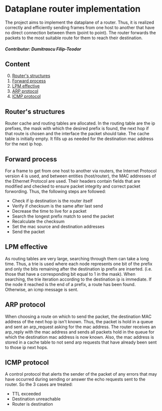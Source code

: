 # Dataplane router implementation
The project aims to implement the dataplane of a router. Thus, it is realized
correctly and efficiently sending frames from one host to another that have no
direct connection between them (point to point). The router forwards the
packets to the most suitable route for them to reach their destination.
##### Contributor: Dumitrascu Filip-Teodor

## Content
0. [Router's structures](#routers-structures)
1. [Forward process](#forward-process)
2. [LPM effective](#lpm-effective)
3. [ARP protocol](#arp-protocol)
4. [ICMP protocol](#icmp-protocol)

## Router's structures
Router cache and routing tables are allocated. In the routing table are the ip
prefixes, the mask with which the desired prefix is found, the next hop if
that route is chosen and the interface the packet should take. The cache
table is initially empty. It fills up as needed for the destination mac
address for the next ip hop. 

## Forward process
For a frame to get from one host to another via routers, the Internet Protocol
version 4 is used, and between entities (host/router), the MAC addresses of the
Ethernet Protocol are used. Their headers contain fields that are modified and
checked to ensure packet integrity and correct packet forwording. Thus, the
following steps are followed:

- Check if ip destination is the router itself
- Verify if checksum is the same after last send
- Decrease the time to live for a packet
- Search the longest prefix match to send the packet
- Recalculate the checksum
- Set the mac source and destination addresses
- Send the packet

## LPM effective
As routing tables are very large, searching through them can take a long time.
Thus, a trie is used where each node represents one bit of the prefix and only
the bits remaining after the destination ip prefix are inserted. (i.e. those
that have a corresponding bit equal to 1 in the mask).  When searching,
the trie iteration according to the destination ip is immediate. If the node it
reached is the end of a prefix, a route has been found. Otherwise, an icmp
message is sent.

## ARP protocol
When choosing a route on which to send the packet, the destination MAC address
of the next hop ip isn't known. Thus, the packet is hold in a queue and sent an
arp_request asking for the mac address. The router receives an arp_reply with
the mac address and sends all packets hold in the queue for which the destination
mac address is now known. Also, the mac address is stored in a cache table to not
send arp requests that have already been sent to those ip next hops.

## ICMP protocol
A control protocol that alerts the sender of the packet of any errors that may
have occurred during sending or answer the echo requests sent to the router.
So the 3 cases are treated:
- TTL exceeded
- Destination unreachable
- Router is destination
